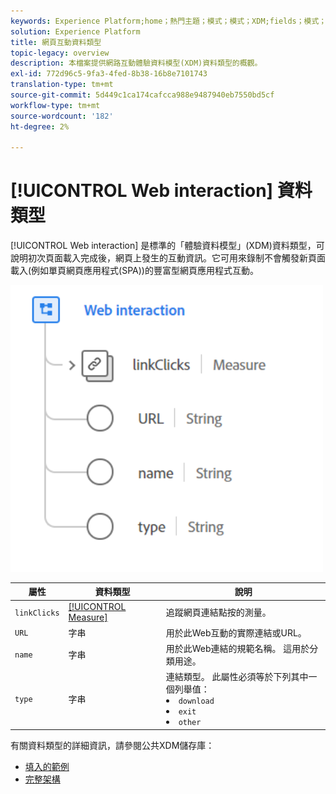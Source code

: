 ```yaml
---
keywords: Experience Platform;home；熱門主題；模式；模式；XDM;fields；模式；Schemas;Web交互；datatype；資料類型；
solution: Experience Platform
title: 網頁互動資料類型
topic-legacy: overview
description: 本檔案提供網路互動體驗資料模型(XDM)資料類型的概觀。
exl-id: 772d96c5-9fa3-4fed-8b38-16b8e7101743
translation-type: tm+mt
source-git-commit: 5d449c1ca174cafcca988e9487940eb7550bd5cf
workflow-type: tm+mt
source-wordcount: '182'
ht-degree: 2%

---
```


# [!UICONTROL Web interaction] 資料類型

[!UICONTROL Web interaction] 是標準的「體驗資料模型」(XDM)資料類型，可說明初次頁面載入完成後，網頁上發生的互動資訊。它可用來錄制不會觸發新頁面載入(例如單頁網頁應用程式(SPA))的豐富型網頁應用程式互動。

<img src="../images/data-types/web-interaction.PNG" width="500" /><br />

| 屬性 | 資料類型 | 說明 |
| --- | --- | --- |
| `linkClicks` | [[!UICONTROL Measure]](./measure.md) | 追蹤網頁連結點按的測量。 |
| `URL` | 字串 | 用於此Web互動的實際連結或URL。 |
| `name` | 字串 | 用於此Web連結的規範名稱。 這用於分類用途。 |
| `type` | 字串 | 連結類型。 此屬性必須等於下列其中一個列舉值： <li> `download` </li> <li> `exit` </li> <li> `other` </li> |

有關資料類型的詳細資訊，請參閱公共XDM儲存庫：

* [填入的範例](https://github.com/adobe/xdm/blob/master/components/datatypes/web/webinteraction.example.1.json)
* [完整架構](https://github.com/adobe/xdm/blob/master/components/datatypes/web/webinteraction.schema.json)
